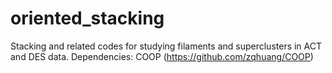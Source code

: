 # oriented_stacking
Stacking and related codes for studying filaments and superclusters in ACT and DES data.
Dependencies: COOP (https://github.com/zqhuang/COOP)